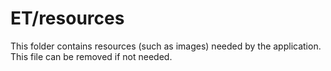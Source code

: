 # ET/resources

This folder contains resources (such as images) needed by the application. This file can
be removed if not needed.
